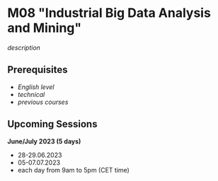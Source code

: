 # M08 "Industrial Big Data Analysis and Mining"

*description*



## Prerequisites

- *English level*
- *technical*
- *previous courses*



## Upcoming Sessions

**June/July 2023 (5 days)**
- 28-29.06.2023
- 05-07.07.2023
- each day from 9am to 5pm (CET time)
